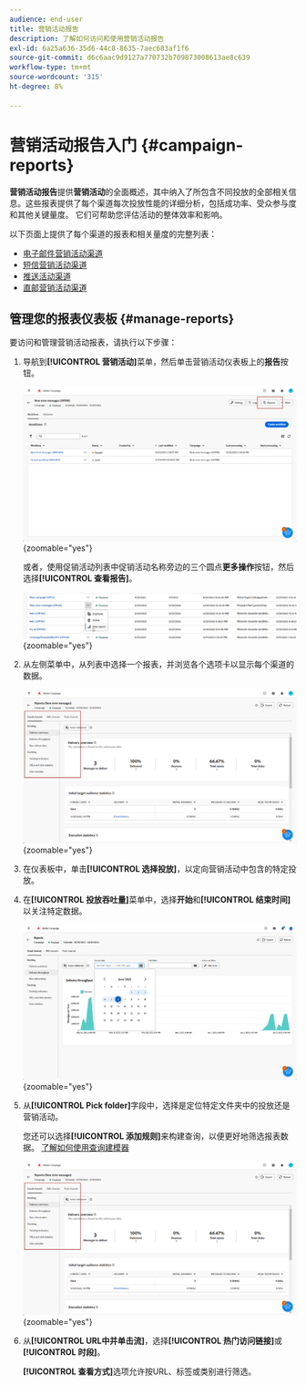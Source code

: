 ```yaml
---
audience: end-user
title: 营销活动报告
description: 了解如何访问和使用营销活动报告
exl-id: 6a25a636-35d6-44c8-8635-7aec683af1f6
source-git-commit: d6c6aac9d9127a770732b709873008613ae8c639
workflow-type: tm+mt
source-wordcount: '315'
ht-degree: 8%

---
```


# 营销活动报告入门 {#campaign-reports}

**营销活动报告**&#x200B;提供&#x200B;**营销活动**&#x200B;的全面概述，其中纳入了所包含不同投放的全部相关信息。这些报表提供了每个渠道每次投放性能的详细分析，包括成功率、受众参与度和其他关键量度。 它们可帮助您评估活动的整体效率和影响。

以下页面上提供了每个渠道的报表和相关量度的完整列表：

* [电子邮件营销活动渠道](campaign-reports-email.md)
* [短信营销活动渠道](campaign-reports-sms.md)
* [推送活动渠道](campaign-reports-push.md)
* [直邮营销活动渠道](campaign-reports-direct-mail.md)

## 管理您的报表仪表板 {#manage-reports}

要访问和管理营销活动报表，请执行以下步骤：

1. 导航到&#x200B;**[!UICONTROL 营销活动]**&#x200B;菜单，然后单击营销活动仪表板上的&#x200B;**报告**&#x200B;按钮。

   ![显示“促销活动”菜单和“报告”按钮的屏幕截图](assets/manage_campaign_report_2.png){zoomable="yes"}

   或者，使用促销活动列表中促销活动名称旁边的三个圆点&#x200B;**更多操作**&#x200B;按钮，然后选择&#x200B;**[!UICONTROL 查看报告]**。

   ![显示“更多操作”按钮和“查看报告”选项的屏幕快照](assets/manage_campaign_report_1.png){zoomable="yes"}

1. 从左侧菜单中，从列表中选择一个报表，并浏览各个选项卡以显示每个渠道的数据。

   ![屏幕快照显示左菜单，其中包含渠道数据的报告选项和选项卡](assets/manage_campaign_report_4.png){zoomable="yes"}

1. 在仪表板中，单击&#x200B;**[!UICONTROL 选择投放]**，以定向营销活动中包含的特定投放。

1. 在&#x200B;**[!UICONTROL 投放吞吐量]**&#x200B;菜单中，选择&#x200B;**开始**&#x200B;和&#x200B;**[!UICONTROL 结束时间]**&#x200B;以关注特定数据。

   ![显示具有“开始”和“结束”时间选项的“投放吞吐量”菜单的屏幕截图](assets/manage_campaign_report_3.png){zoomable="yes"}

1. 从&#x200B;**[!UICONTROL Pick folder]**&#x200B;字段中，选择是定位特定文件夹中的投放还是营销活动。

   您还可以选择&#x200B;**[!UICONTROL 添加规则]**&#x200B;来构建查询，以便更好地筛选报表数据。 [了解如何使用查询建模器](../query/query-modeler-overview.md)

   ![显示“挑选文件夹”字段和“添加规则”选项的屏幕截图](assets/manage_campaign_report_4.png){zoomable="yes"}

1. 从&#x200B;**[!UICONTROL URL中并单击流]**，选择&#x200B;**[!UICONTROL 热门访问链接]**&#x200B;或&#x200B;**[!UICONTROL 时段]**。

   **[!UICONTROL 查看方式]**&#x200B;选项允许按URL、标签或类别进行筛选。